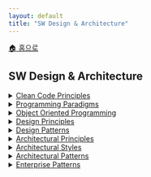 ```yaml
---
layout: default
title: "SW Design & Architecture"
---
```


<p class="breadcrumb"><a href="/cs_study/home.html">🏠 홈으로</a></p>

<section>
  <h2>SW Design & Architecture</h2>
</section>

<details>
<summary><a href="./clean_code_principles.html"><span class="accordion-title">Clean Code Principles</span></a> </summary>
</details>

<details>
<summary><a href="./programming_paradigms.html"><span class="accordion-title">Programming Paradigms</span></a> </summary>
</details>

<details>
<summary><a href="./object_oriented_programming.html"><span class="accordion-title">Object Oriented Programming</span></a> </summary>
</details>

<details>
<summary><a href="./design_principles.html"><span class="accordion-title">Design Principles</span></a> </summary>
</details>

<details>
<summary><a href="./design_patterns.html"><span class="accordion-title">Design Patterns</span></a> </summary>
</details>

<details>
<summary><a href="./architectural_principles.html"><span class="accordion-title">Architectural Principles
</span></a> </summary>
</details>

<details>
<summary><a href="./architectural_styles.html"><span class="accordion-title">Architectural Styles</span></a> </summary>
</details>

<details>
<summary><a href="./architectural_patterns.html"><span class="accordion-title">Architectural Patterns</span></a> </summary>
</details>

<details>
<summary><a href="./enterprise_patterns.html"><span class="accordion-title">Enterprise Patterns</span></a> </summary>
</details>

